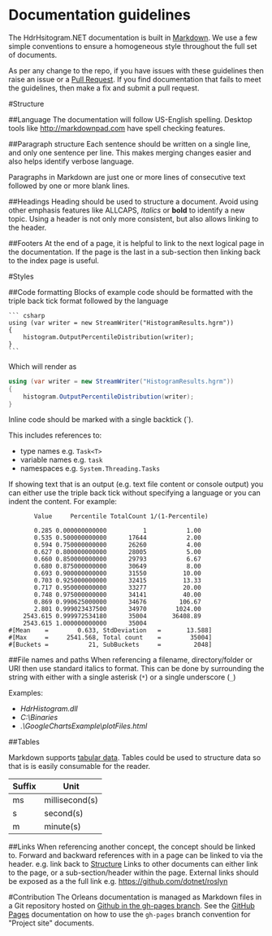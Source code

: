 # Documentation guidelines

The HdrHsitogram.NET documentation is built in [Markdown](https://help.github.com/articles/markdown-basics/). 
We use a few simple conventions to ensure a homogeneous style throughout the full set of documents.

As per any change to the repo, if you have issues with these guidelines then raise an issue or a [Pull Request](https://help.github.com/articles/using-pull-requests/).
If you find documentation that fails to meet the guidelines, then make a fix and submit a pull request.

#Structure

##Language
The documentation will follow US-English spelling.
Desktop tools like http://markdownpad.com have spell checking features.

##Paragraph structure
Each sentence should be written on a single line, and only one sentence per line.
This makes merging changes easier and also helps identify verbose language.

Paragraphs in Markdown are just one or more lines of consecutive text followed by one or more blank lines.

##Headings
Heading should be used to structure a document.
Avoid using other emphasis features like ALLCAPS, *Italics* or **bold** to identify a new topic. 
Using a header is not only more consistent, but also allows linking to the header.

##Footers
At the end of a page, it is helpful to link to the next logical page in the documentation.
If the page is the last in a sub-section then linking back to the index page is useful. 

#Styles

##Code formatting
Blocks of example code should be formatted with the triple back tick format followed by the language

	``` csharp
	using (var writer = new StreamWriter("HistogramResults.hgrm"))
	{
		histogram.OutputPercentileDistribution(writer);
	}
	```

Which will render as

``` csharp
using (var writer = new StreamWriter("HistogramResults.hgrm"))
{
    histogram.OutputPercentileDistribution(writer);
}
```

Inline code should be marked with a single backtick (\`).

This includes references to:

 * type names e.g. `Task<T>`
 * variable names e.g. `task`
 * namespaces e.g. `System.Threading.Tasks`

If showing text that is an output (e.g. text file content or console output) you can either use the triple back tick without specifying a language or you can indent the content. 
For example:


		   Value     Percentile TotalCount 1/(1-Percentile)

		   0.285 0.000000000000          1           1.00
		   0.535 0.500000000000      17644           2.00
		   0.594 0.750000000000      26260           4.00
		   0.627 0.800000000000      28005           5.00
		   0.660 0.850000000000      29793           6.67
		   0.680 0.875000000000      30649           8.00
		   0.693 0.900000000000      31550          10.00
		   0.703 0.925000000000      32415          13.33
		   0.717 0.950000000000      33277          20.00
		   0.748 0.975000000000      34141          40.00
		   0.869 0.990625000000      34676         106.67
		   2.801 0.999023437500      34970        1024.00
		2543.615 0.999972534180      35004       36408.89
		2543.615 1.000000000000      35004
	#[Mean    =        0.633, StdDeviation   =       13.588]
	#[Max     =     2541.568, Total count    =        35004]
	#[Buckets =           21, SubBuckets     =         2048]

 

##File names and paths
When referencing a filename, directory/folder or URI then use standard italics to format. 
This can be done by surrounding the string with either with a single asterisk (`*`) or a single underscore (`_`) 

Examples:

* *HdrHistogram.dll*
* *C:\Binaries*
* *.\GoogleChartsExample\plotFiles.html*


##Tables

Markdown supports [tabular data](https://help.github.com/articles/github-flavored-markdown/#tables).
Tables could be used to structure data so that is is easily consumable for the reader.

Suffix |     Unit 
-------|-------------
ms     | millisecond(s)  
s      | second(s)  
m      | minute(s)    


##Links 
When referencing another concept, the concept should be linked to.
Forward and backward references with in a page can be linked to via the header. e.g. link back to [Structure](#structure)
Links to other documents can either link to the page, or a sub-section/header within the page. 
External links should be exposed as a the full link e.g. https://github.com/dotnet/roslyn



#Contribution
The Orleans documentation is managed as Markdown files in a Git repository hosted on [Github in the gh-pages branch](https://github.com/dotnet/orleans/tree/gh-pages).
See the [GitHub Pages](https://pages.github.com/) documentation on how to use the `gh-pages` branch convention for "Project site" documents.